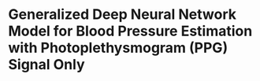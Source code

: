 # **Generalized Deep Neural Network Model for Blood Pressure Estimation with Photoplethysmogram (PPG) Signal Only** 
